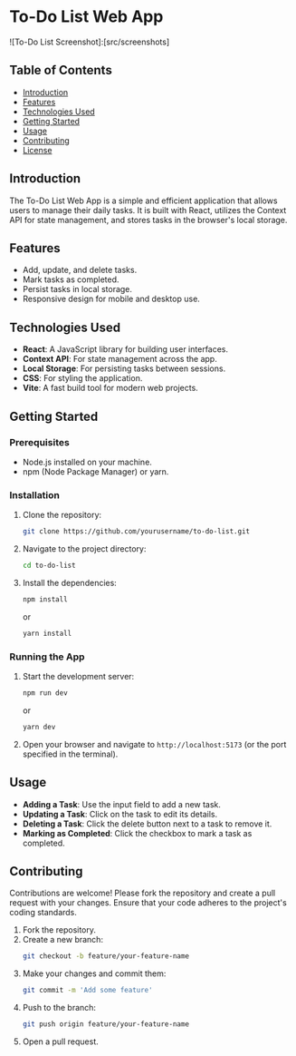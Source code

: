 

# To-Do List Web App

![To-Do List Screenshot]:[src/screenshots]

## Table of Contents
- [Introduction](#introduction)
- [Features](#features)
- [Technologies Used](#technologies-used)
- [Getting Started](#getting-started)
- [Usage](#usage)
- [Contributing](#contributing)
- [License](#license)

## Introduction
The To-Do List Web App is a simple and efficient application that allows users to manage their daily tasks. It is built with React, utilizes the Context API for state management, and stores tasks in the browser's local storage.

## Features
- Add, update, and delete tasks.
- Mark tasks as completed.
- Persist tasks in local storage.
- Responsive design for mobile and desktop use.

## Technologies Used
- **React**: A JavaScript library for building user interfaces.
- **Context API**: For state management across the app.
- **Local Storage**: For persisting tasks between sessions.
- **CSS**: For styling the application.
- **Vite**: A fast build tool for modern web projects.

## Getting Started

### Prerequisites
- Node.js installed on your machine.
- npm (Node Package Manager) or yarn.

### Installation
1. Clone the repository:
    ```bash
    git clone https://github.com/yourusername/to-do-list.git
    ```
2. Navigate to the project directory:
    ```bash
    cd to-do-list
    ```
3. Install the dependencies:
    ```bash
    npm install
    ```
    or
    ```bash
    yarn install
    ```

### Running the App
1. Start the development server:
    ```bash
    npm run dev
    ```
    or
    ```bash
    yarn dev
    ```
2. Open your browser and navigate to `http://localhost:5173` (or the port specified in the terminal).

## Usage
- **Adding a Task**: Use the input field to add a new task.
- **Updating a Task**: Click on the task to edit its details.
- **Deleting a Task**: Click the delete button next to a task to remove it.
- **Marking as Completed**: Click the checkbox to mark a task as completed.

## Contributing
Contributions are welcome! Please fork the repository and create a pull request with your changes. Ensure that your code adheres to the project's coding standards.

1. Fork the repository.
2. Create a new branch:
    ```bash
    git checkout -b feature/your-feature-name
    ```
3. Make your changes and commit them:
    ```bash
    git commit -m 'Add some feature'
    ```
4. Push to the branch:
    ```bash
    git push origin feature/your-feature-name
    ```
5. Open a pull request.


